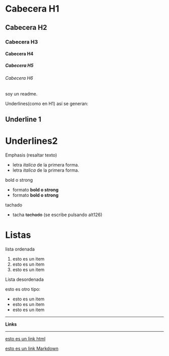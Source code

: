 # Cabecera H1
## Cabecera H2
### Cabecera H3
#### Cabecera H4
##### Cabecera H5
###### Cabecera H6

soy un readme.

Underlines(como en H1) así se generan:

Underline 1
-----------------------------------------

Underlines2
===============================================

Emphasis (resaltar texto)

- letra *italica* de la primera forma. 
- letra _italica_ de la primera forma.

bold o strong

- formato **bold o strong**
- formato __bold o strong__

tachado 
- tacha ~~tachado~~ (se escribe pulsando alt126)

Listas
================================================
lista ordenada

1. esto es un item
1. esto es un item
1. esto es un item

Lista desordenada

esto es otro tipo:
 
- esto es un item
- esto es un item
- esto es un item
----------------------------

__Links__

-----------------------------------------------------
<a href="http://google.com"> esto es un link html </a>

[esto es un link Markdown](http://www.google.com) 

